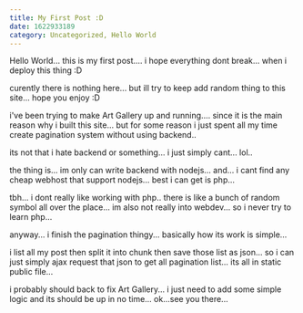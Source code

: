 ```yaml
---
title: My First Post :D
date: 1622933189
category: Uncategorized, Hello World
---
```


Hello World... this is my first post....
i hope everything dont break... when i deploy this thing :D

curently there is nothing here...
but ill try to keep add random thing to this site...
hope you enjoy :D

i've been trying to make Art Gallery up and running....
since it is the main reason why i built this site...
but for some reason i just spent all my time create pagination system without using backend..

its not that i hate backend or something...
i just simply cant... lol..

the thing is... im only can write backend with nodejs...
and... i cant find any cheap webhost that support nodejs...
best i can get is php... 

tbh... i dont really like working with php.. there is like a bunch of random symbol all over the place... im also not really into webdev... so i never try to learn php...

anyway... i finish the pagination thingy...
basically how its work is simple...

i list all my post then split it into chunk then save those list as json...
so i can just simply ajax request that json to get all pagination list...
its all in static public file...

i probably should back to fix Art Gallery...
i just need to add some simple logic and its should be up in no time...
ok...see you there...
